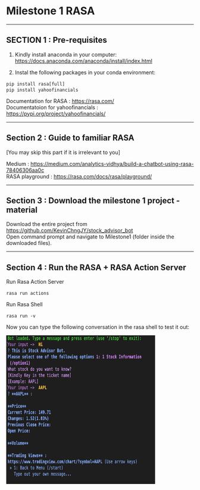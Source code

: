 # Milestone 1 RASA

---

## SECTION 1 : Pre-requisites

1) Kindly install anaconda in your computer:
https://docs.anaconda.com/anaconda/install/index.html

2) Instal the following packages in your conda environment:
```
pip install rasa[full]
pip install yahoofinancials
```

Documentation for RASA : https://rasa.com/ <br>
Documentatoion for yahoofinancials : https://pypi.org/project/yahoofinancials/ <br>

---

## Section 2 : Guide to familiar RASA
[You may skip this part if it is irrelevant to you]

Medium : https://medium.com/analytics-vidhya/build-a-chatbot-using-rasa-78406306aa0c <br>
RASA playground : https://rasa.com/docs/rasa/playground/

---

## Section 3 : Download the milestone 1 project - material

Download the entire project from https://github.com/KevinChngJY/stock_advisor_bot <br>
Open command prompt and navigate to Milestone1 (folder inside the downloaded files). <br>

---

## Section 4 : Run the RASA + RASA Action Server

Run Rasa Action Server
```
rasa run actions
```

Run Rasa Shell
```
rasa run -v
```

Now you can type the following conversation in the rasa shell to test it out:

<img src="https://github.com/KevinChngJY/stock_advisor_bot/blob/main/Image/Chat1.png" width="400" height="400"
     style="float: left; margin-right: 0px;" />
